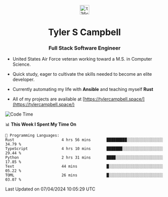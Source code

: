 <p align="center">
<a href="https://www.linkedin.com/in/t36campbell" target="blank"><img align="center" src="https://ik.imagekit.io/t36campbell/Portfolio/linkedin.png.original_m8bbGgPh6.png" alt="t36campbell" height="30" width="30" /></a>
</p>
<h1 align="center">Tyler S Campbell</h1>
<h3 align="center">Full Stack Software Engineer</h3>

* United States Air Force veteran working toward a M.S. in Computer Science.

* Quick study, eager to cultivate the skills needed to become an elite developer.

* Currently automating my life with **Ansible** and teaching myself **Rust**

* All of my projects are available at [https://tylercampbell.space/](https://tylercampbell.space/)

<!--START_SECTION:waka-->
![Code Time](http://img.shields.io/badge/Code%20Time-3%2C320%20hrs%2045%20mins-blue)

📊 **This Week I Spent My Time On** 

```text
💬 Programming Languages: 
Rust                     4 hrs 56 mins       █████████░░░░░░░░░░░░░░░░   34.79 % 
TypeScript               4 hrs 10 mins       ███████░░░░░░░░░░░░░░░░░░   29.44 % 
Python                   2 hrs 31 mins       ████░░░░░░░░░░░░░░░░░░░░░   17.85 % 
Text                     44 mins             █░░░░░░░░░░░░░░░░░░░░░░░░   05.22 % 
TOML                     26 mins             █░░░░░░░░░░░░░░░░░░░░░░░░   03.07 % 
```


 Last Updated on 07/04/2024 10:05:29 UTC
<!--END_SECTION:waka-->
